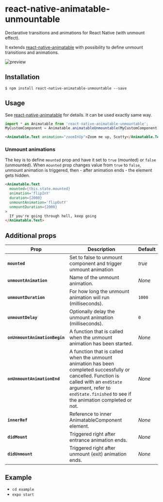 # react-native-animatable-unmountable

Declarative transitions and animations for React Native (with unmount effect).

It extends [react-native-animatable](https://github.com/oblador/react-native-animatable)
with possibility to define unmount transitions and animations.

![preview](http://g.recordit.co/C94VH4Y1Z7.gif)

## Installation

`$ npm install react-native-animatable-unmountable --save`

## Usage

See [react-native-animatable](https://github.com/oblador/react-native-animatable) for details.
It can be used exactly same way.

```js
import * as Animatable from 'react-native-animatable-unmountable';
MyCustomComponent = Animatable.animatableUnmountable(MyCustomComponent);
```

```html
<Animatable.Text animation="zoomInUp">Zoom me up, Scotty</Animatable.Text>
```

### Unmount animations

The key is to define `mounted` prop and have it set to `true` (mounted) or `false` (unmounted).
When `mounted` prop changes value from `true` to `false`, unmount animation is triggered, then - after animation ends - the element gets hidden.

```html
<Animatable.Text
  mounted={this.state.mounted}
  animation='flipInY'
  duration={2000}
  unmountAnimation='flipOutY'
  unmountDuration={2000}
>
  If you're going through hell, keep going
</Animatable.Text>
```

## Additional props

| Prop | Description | Default |
|---|---|---|
|**`mounted`**|Set to false to unmount component and trigger unmount animation|*true*|
|**`unmountAnimation`**|Name of the unmount animation.|*None*|
|**`unmountDuration`**|For how long the unmount animation will run (milliseconds). |`1000`|
|**`unmountDelay`**|Optionally delay the unmount animation (milliseconds).|`0`|
|**`onUnmountAnimationBegin`**|A function that is called when the unmount animation has been started. |*None*|
|**`onUnmountAnimationEnd`**|A function that is called when the unmount animation has been completed successfully or cancelled. Function is called with an `endState` argument, refer to `endState.finished` to see if the animation completed or not. |*None*|
|**`innerRef`**|Reference to inner AnimatableComponent element. |*None*|
|**`didMount`**|Triggered right after entrance animation ends. |*None*|
|**`didUnmount`**|Triggered right after unmount (exit) animation ends. |*None*|

## Example

* `cd example`
* `expo start`
